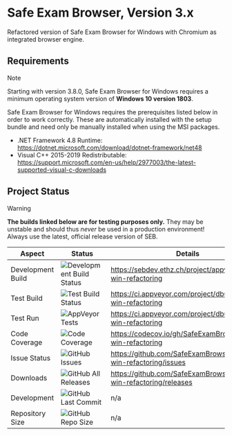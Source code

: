 # Safe Exam Browser, Version 3.x

Refactored version of Safe Exam Browser for Windows with Chromium as integrated browser engine.

## Requirements

> [!NOTE]  
> Starting with version 3.8.0, Safe Exam Browser for Windows requires a minimum operating system version of **Windows 10 version 1803**.

Safe Exam Browser for Windows requires the prerequisites listed below in order to work correctly. These are automatically installed with the setup bundle and need only be manually installed when using the MSI packages.

* .NET Framework 4.8 Runtime: https://dotnet.microsoft.com/download/dotnet-framework/net48
* Visual C++ 2015-2019 Redistributable: https://support.microsoft.com/en-us/help/2977003/the-latest-supported-visual-c-downloads

## Project Status

> [!WARNING]
> **The builds linked below are for testing purposes only.** They may be unstable and should thus _never_ be used in a production environment! Always use the latest, official release version of SEB.

| Aspect            | Status                                                                                                                | Details                                                         |
| ----------------- | --------------------------------------------------------------------------------------------------------------------- | --------------------------------------------------------------- |
| Development Build | ![Development Build Status](https://sebdev.ethz.ch/api/projects/status/kq78qrjtnpk82ti0?svg=true)                     | https://sebdev.ethz.ch/project/appveyor/seb-win-refactoring     |
| Test Build        | ![Test Build Status](https://ci.appveyor.com/api/projects/status/a56akt9r174570m7?svg=true)                           | https://ci.appveyor.com/project/dbuechel/seb-win-refactoring    |
| Test Run          | ![AppVeyor Tests](https://img.shields.io/appveyor/tests/dbuechel/seb-win-refactoring?logo=appveyor&logoColor=%23ccc)  | https://ci.appveyor.com/project/dbuechel/seb-win-refactoring    |
| Code Coverage     | ![Code Coverage](https://codecov.io/gh/SafeExamBrowser/seb-win-refactoring/branch/master/graph/badge.svg)             | https://codecov.io/gh/SafeExamBrowser/seb-win-refactoring       |
| Issue Status      | ![GitHub Issues](https://img.shields.io/github/issues/safeexambrowser/seb-win-refactoring?logo=github)                | https://github.com/SafeExamBrowser/seb-win-refactoring/issues   |
| Downloads         | ![GitHub All Releases](https://img.shields.io/github/downloads/safeexambrowser/seb-win-refactoring/total?logo=github) | https://github.com/SafeExamBrowser/seb-win-refactoring/releases |
| Development       | ![GitHub Last Commit](https://img.shields.io/github/last-commit/safeexambrowser/seb-win-refactoring?logo=github)      | n/a                                                             |
| Repository Size   | ![GitHub Repo Size](https://img.shields.io/github/repo-size/safeexambrowser/seb-win-refactoring?logo=github)          | n/a                                                             |
